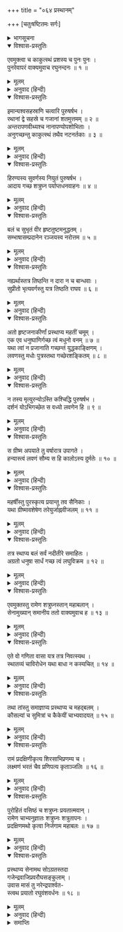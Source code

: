 +++
title = "०६४ प्रस्थानम्"

+++
[चतुःषष्टितमः सर्गः]



<details><summary>भागसूचना</summary>

64. श्रीरामकी आज्ञाके अनुसार शत्रुघ्नका सेनाको आगे भेजकर एक मासके पश्चात् स्वयं भी प्रस्थान करना
</details>

<details open><summary>विश्वास-प्रस्तुतिः</summary>

एवमुक्त्वा च काकुत्स्थं प्रशस्य च पुनः पुनः ।  
पुनरेवापरं वाक्यमुवाच रघुनन्दनः ॥ १ ॥
</details>

<details><summary>मूलम्</summary>

एवमुक्त्वा च काकुत्स्थं प्रशस्य च पुनः पुनः ।  
पुनरेवापरं वाक्यमुवाच रघुनन्दनः ॥ १ ॥
</details>

<details><summary>अनुवाद (हिन्दी)</summary>

शत्रुघ्नजीको इस प्रकार समझाकर और उनकी बारंबार प्रशंसा करके रघुकुलनन्दन श्रीरामने पुनः यह बात कही— ॥ १ ॥
</details>

<details open><summary>विश्वास-प्रस्तुतिः</summary>

इमान्यश्वसहस्राणि चत्वारि पुरुषर्षभ ।  
रथानां द्वे सहस्रे च गजानां शतमुत्तमम् ॥ २ ॥  
अन्तरापणवीथ्यश्च नानापण्योपशोभिताः ।  
अनुगच्छन्तु काकुत्स्थं तथैव नटनर्तकाः ॥ ३ ॥
</details>

<details><summary>मूलम्</summary>

इमान्यश्वसहस्राणि चत्वारि पुरुषर्षभ ।  
रथानां द्वे सहस्रे च गजानां शतमुत्तमम् ॥ २ ॥  
अन्तरापणवीथ्यश्च नानापण्योपशोभिताः ।  
अनुगच्छन्तु काकुत्स्थं तथैव नटनर्तकाः ॥ ३ ॥
</details>

<details><summary>अनुवाद (हिन्दी)</summary>

‘पुरुषप्रवर! ये चार हजार घोड़े, दो हजार रथ, सौ हाथी और रास्तेमें तरह-तरहके सामानकी दूकानें लगानेवाले बनिये लोग विक्रयकी आवश्यक वस्तुओंके साथ तुम्हारे साथ जायँगे । साथ ही मनोरञ्जनके लिये नट और नर्तक भी रहेंगे ॥ २-३ ॥
</details>

<details open><summary>विश्वास-प्रस्तुतिः</summary>

हिरण्यस्य सुवर्णस्य नियुतं पुरुषर्षभ ।  
आदाय गच्छ शत्रुघ्न पर्याप्तधनवाहनः ॥ ४ ॥
</details>

<details><summary>मूलम्</summary>

हिरण्यस्य सुवर्णस्य नियुतं पुरुषर्षभ ।  
आदाय गच्छ शत्रुघ्न पर्याप्तधनवाहनः ॥ ४ ॥
</details>

<details><summary>अनुवाद (हिन्दी)</summary>

‘पुरुषश्रेष्ठ शत्रुघ्न! तुम दस लाख स्वर्णमुद्रा लेकर जाओ । इस तरह पर्याप्त धन और सवारियाँ अपने साथ रखो ॥ ४ ॥
</details>

<details open><summary>विश्वास-प्रस्तुतिः</summary>

बलं च सुभृतं वीर हृष्टतुष्टमनुद्धतम् ।  
सम्भाषासम्प्रदानेन रञ्जयस्व नरोत्तम ॥ ५ ॥
</details>

<details><summary>मूलम्</summary>

बलं च सुभृतं वीर हृष्टतुष्टमनुद्धतम् ।  
सम्भाषासम्प्रदानेन रञ्जयस्व नरोत्तम ॥ ५ ॥
</details>

<details><summary>अनुवाद (हिन्दी)</summary>

‘इस सेनाका भलीभाँति भरण-पोषण किया गया है । यह हर्ष तथा उत्साहसे पूर्ण, संतुष्ट और उद्दण्डतासे रहित होकर आज्ञाके अधीन रहनेवाली है । नरश्रेष्ठ! इसे मधुर भाषणसे और धन देकर प्रसन्न रखना ॥ ५ ॥
</details>

<details open><summary>विश्वास-प्रस्तुतिः</summary>

नह्यर्थास्तत्र तिष्ठन्ति न दारा न च बान्धवाः ।  
सुप्रीतो भृत्यवर्गस्तु यत्र तिष्ठति राघव ॥ ६ ॥
</details>

<details><summary>मूलम्</summary>

नह्यर्थास्तत्र तिष्ठन्ति न दारा न च बान्धवाः ।  
सुप्रीतो भृत्यवर्गस्तु यत्र तिष्ठति राघव ॥ ६ ॥
</details>

<details><summary>अनुवाद (हिन्दी)</summary>

‘रघुनन्दन! अत्यन्त प्रसन्न रखे गये सेवकसमूह (सैनिक) जहाँ (जिस संकटकालमें) खड़े होते या साथ देते हैं, वहाँ न तो धन टिक पाता है, न स्त्री ठहर सकती है और न भाई-बन्धु ही खड़े हो सकते हैं (अतः उन सबको सदा संतुष्ट रखना चाहिये) ॥ ६ ॥
</details>

<details open><summary>विश्वास-प्रस्तुतिः</summary>

अतो हृष्टजनाकीर्णां प्रस्थाप्य महतीं चमूम् ।  
एक एव धनुष्पाणिर्गच्छ त्वं मधुनो वनम् ॥ ७ ॥  
यथा त्वां न प्रजानाति गच्छन्तं युद्धकाङ्क्षिणम् ।  
लवणस्तु मधोः पुत्रस्तथा गच्छेरशङ्कितम् ॥ ८ ॥
</details>

<details><summary>मूलम्</summary>

अतो हृष्टजनाकीर्णां प्रस्थाप्य महतीं चमूम् ।  
एक एव धनुष्पाणिर्गच्छ त्वं मधुनो वनम् ॥ ७ ॥  
यथा त्वां न प्रजानाति गच्छन्तं युद्धकाङ्क्षिणम् ।  
लवणस्तु मधोः पुत्रस्तथा गच्छेरशङ्कितम् ॥ ८ ॥
</details>

<details><summary>अनुवाद (हिन्दी)</summary>

‘इसलिये हृष्ट-पुष्ट मनुष्योंसे भरी हुई इस विशाल सेनाको आगे भेजकर तुम पीछेसे अकेले ही केवल धनुष हाथमें लेकर मधुवनको जाना और इस तरह यात्रा करना, जिससे मधुपुत्र लवणको यह संदेह न हो कि तुम युद्धकी इच्छासे वहाँ जा रहे हो । तुम्हारी गतिविधिका उसे पता नहीं चलना चाहिये ॥ ७-८ ॥
</details>

<details open><summary>विश्वास-प्रस्तुतिः</summary>

न तस्य मृत्युरन्योऽस्ति कश्चिद्धि पुरुषर्षभ ।  
दर्शनं योऽभिगच्छेत स वध्यो लवणेन हि ॥ ९ ॥
</details>

<details><summary>मूलम्</summary>

न तस्य मृत्युरन्योऽस्ति कश्चिद्धि पुरुषर्षभ ।  
दर्शनं योऽभिगच्छेत स वध्यो लवणेन हि ॥ ९ ॥
</details>

<details><summary>अनुवाद (हिन्दी)</summary>

‘पुरुषोत्तम! मैंने जो बताया है, उसके सिवा उसकी मृत्युका दूसरा कोई उपाय नहीं है; क्योंकि जो भी शूलसहित लवणासुरके दृष्टिपथमें आ जाता है, वह अवश्य उसके द्वारा मारा जाता है ॥ ९ ॥
</details>

<details open><summary>विश्वास-प्रस्तुतिः</summary>

स ग्रीष्म अपयाते तु वर्षारात्र उपागते ।  
हन्यास्त्वं लवणं सौम्य स हि कालोऽस्य दुर्मतेः ॥ १० ॥
</details>

<details><summary>मूलम्</summary>

स ग्रीष्म अपयाते तु वर्षारात्र उपागते ।  
हन्यास्त्वं लवणं सौम्य स हि कालोऽस्य दुर्मतेः ॥ १० ॥
</details>

<details><summary>अनुवाद (हिन्दी)</summary>

‘सौम्य! जब ग्रीष्म-ऋतु निकल जाय और वर्षाकाल आ जाय, उस समय तुम लवणासुरका वध करना; क्योंकि उस दुर्बुद्धि राक्षसके नाशका वही समय है ॥ १० ॥
</details>

<details open><summary>विश्वास-प्रस्तुतिः</summary>

महर्षींस्तु पुरस्कृत्य प्रयान्तु तव सैनिकाः ।  
यथा ग्रीष्मावशेषेण तरेयुर्जाह्नवीजलम् ॥ ११ ॥
</details>

<details><summary>मूलम्</summary>

महर्षींस्तु पुरस्कृत्य प्रयान्तु तव सैनिकाः ।  
यथा ग्रीष्मावशेषेण तरेयुर्जाह्नवीजलम् ॥ ११ ॥
</details>

<details><summary>अनुवाद (हिन्दी)</summary>

‘तुम्हारे सैनिक महर्षियोंको आगे करके यहाँसे यात्रा करें, जिससे ग्रीष्म-ऋतु बीतते-बीतते वे गङ्गाजीको पार कर जायँ ॥ ११ ॥
</details>

<details open><summary>विश्वास-प्रस्तुतिः</summary>

तत्र स्थाप्य बलं सर्वं नदीतीरे समाहितः ।  
अग्रतो धनुषा सार्धं गच्छ त्वं लघुविक्रम ॥ १२ ॥
</details>

<details><summary>मूलम्</summary>

तत्र स्थाप्य बलं सर्वं नदीतीरे समाहितः ।  
अग्रतो धनुषा सार्धं गच्छ त्वं लघुविक्रम ॥ १२ ॥
</details>

<details><summary>अनुवाद (हिन्दी)</summary>

‘शीघ्रपराक्रमी वीर! फिर सारी सेनाको वहीं गङ्गाजीके तटपर ठहराकर तुम धनुषमात्र लेकर पूरी सावधानीके साथ अकेले ही आगे जाना’ ॥ १२ ॥
</details>

<details open><summary>विश्वास-प्रस्तुतिः</summary>

एवमुक्तस्तु रामेण शत्रुघ्नस्तान् महाबलान् ।  
सेनामुख्यान् समानीय ततो वाक्यमुवाच ह ॥ १३ ॥
</details>

<details><summary>मूलम्</summary>

एवमुक्तस्तु रामेण शत्रुघ्नस्तान् महाबलान् ।  
सेनामुख्यान् समानीय ततो वाक्यमुवाच ह ॥ १३ ॥
</details>

<details><summary>अनुवाद (हिन्दी)</summary>

श्रीरामचन्द्रजीके ऐसा कहनेपर शत्रुघ्नजीने अपने प्रधान सेनापतियोंको बुलाया और इस प्रकार कहा— ॥ १३ ॥
</details>

<details open><summary>विश्वास-प्रस्तुतिः</summary>

एते वो गणिता वासा यत्र तत्र निवत्स्यथ ।  
स्थातव्यं चाविरोधेन यथा बाधा न कस्यचित् ॥ १४ ॥
</details>

<details><summary>मूलम्</summary>

एते वो गणिता वासा यत्र तत्र निवत्स्यथ ।  
स्थातव्यं चाविरोधेन यथा बाधा न कस्यचित् ॥ १४ ॥
</details>

<details><summary>अनुवाद (हिन्दी)</summary>

‘देखो, मार्गमें जहाँ-जहाँ डेरा डालना है, उन पड़ावोंका निश्चय कर लिया गया है । तुम्हें वहीं निवास करना होगा । जहाँ भी ठहरो, विरोधभावको मनसे निकाल दो, जिससे किसीको कष्ट न पहुँचे’ ॥ १४ ॥
</details>

<details open><summary>विश्वास-प्रस्तुतिः</summary>

तथा तांस्तु समाज्ञाप्य प्रस्थाप्य च महद‍्बलम् ।  
कौसल्यां च सुमित्रां च कैकेयीं चाभ्यवादयत् ॥ १५ ॥
</details>

<details><summary>मूलम्</summary>

तथा तांस्तु समाज्ञाप्य प्रस्थाप्य च महद‍्बलम् ।  
कौसल्यां च सुमित्रां च कैकेयीं चाभ्यवादयत् ॥ १५ ॥
</details>

<details><summary>अनुवाद (हिन्दी)</summary>

इस प्रकार उन सेनापतियोंको आज्ञा दे अपनी विशाल सेनाको आगे भेजकर शत्रुघ्नने कौसल्या, सुमित्रा तथा कैकेयीको प्रणाम किया ॥ १५ ॥
</details>

<details open><summary>विश्वास-प्रस्तुतिः</summary>

रामं प्रदक्षिणीकृत्य शिरसाभिप्रणम्य च ।  
लक्ष्मणं भरतं चैव प्रणिपत्य कृताञ्जलिः ॥ १६ ॥
</details>

<details><summary>मूलम्</summary>

रामं प्रदक्षिणीकृत्य शिरसाभिप्रणम्य च ।  
लक्ष्मणं भरतं चैव प्रणिपत्य कृताञ्जलिः ॥ १६ ॥
</details>

<details><summary>अनुवाद (हिन्दी)</summary>

तत्पश्चात् श्रीरामकी परिक्रमा करके उनके चरणोंमें मस्तक झुकाया । फिर हाथ जोड़कर भरत और लक्ष्मणकी भी वन्दना की ॥ १६ ॥
</details>

<details open><summary>विश्वास-प्रस्तुतिः</summary>

पुरोहितं वसिष्ठं च शत्रुघ्नः प्रयतात्मवान् ।  
रामेण चाभ्यनुज्ञातः शत्रुघ्नः शत्रुतापनः ।  
प्रदक्षिणमथो कृत्वा निर्जगाम महाबलः ॥ १७ ॥
</details>

<details><summary>मूलम्</summary>

पुरोहितं वसिष्ठं च शत्रुघ्नः प्रयतात्मवान् ।  
रामेण चाभ्यनुज्ञातः शत्रुघ्नः शत्रुतापनः ।  
प्रदक्षिणमथो कृत्वा निर्जगाम महाबलः ॥ १७ ॥
</details>

<details><summary>अनुवाद (हिन्दी)</summary>

तदनन्तर मनको संयममें रखकर शत्रुघ्नने पुरोहित वसिष्ठको नमस्कार किया । फिर श्रीरामकी आज्ञा ले उनकी परिक्रमा करके शत्रुओंको संताप देनेवाले महाबली शत्रुघ्न अयोध्यासे निकले ॥ १७ ॥
</details>

<details open><summary>विश्वास-प्रस्तुतिः</summary>

प्रस्थाप्य सेनामथ सोऽग्रतस्तदा  
गजेन्द्रवाजिप्रवरौघसङ्कुलाम् ।  
उवास मासं तु नरेन्द्रपार्श्वत-  
स्त्वथ प्रयातो रघुवंशवर्धनः ॥ १८ ॥
</details>

<details><summary>मूलम्</summary>

प्रस्थाप्य सेनामथ सोऽग्रतस्तदा  
गजेन्द्रवाजिप्रवरौघसङ्कुलाम् ।  
उवास मासं तु नरेन्द्रपार्श्वत-  
स्त्वथ प्रयातो रघुवंशवर्धनः ॥ १८ ॥
</details>

<details><summary>अनुवाद (हिन्दी)</summary>

गजराजों और श्रेष्ठ अश्वोंके समुदायसे भरी हुई विशाल सेनाको आगे भेजकर रघुवंशकी वृद्धि करनेवाले शत्रुघ्न एक मासतक महाराज श्रीरामके पास ही रहे । उसके बाद उन्होंने वहाँसे प्रस्थान किया ॥ १८ ॥
</details>

<details><summary>समाप्तिः</summary>

इत्यार्षे श्रीमद्रामायणे वाल्मीकीये आदिकाव्ये उत्तरकाण्डे चतुःषष्टितमः सर्गः ॥ ६४ ॥  
इस प्रकार श्रीवाल्मीकिनिर्मित आर्षरामायण आदिकाव्यके उत्तरकाण्डमें चौंसठवाँ सर्ग पूरा हुआ ॥ ६४ ॥
</details>

